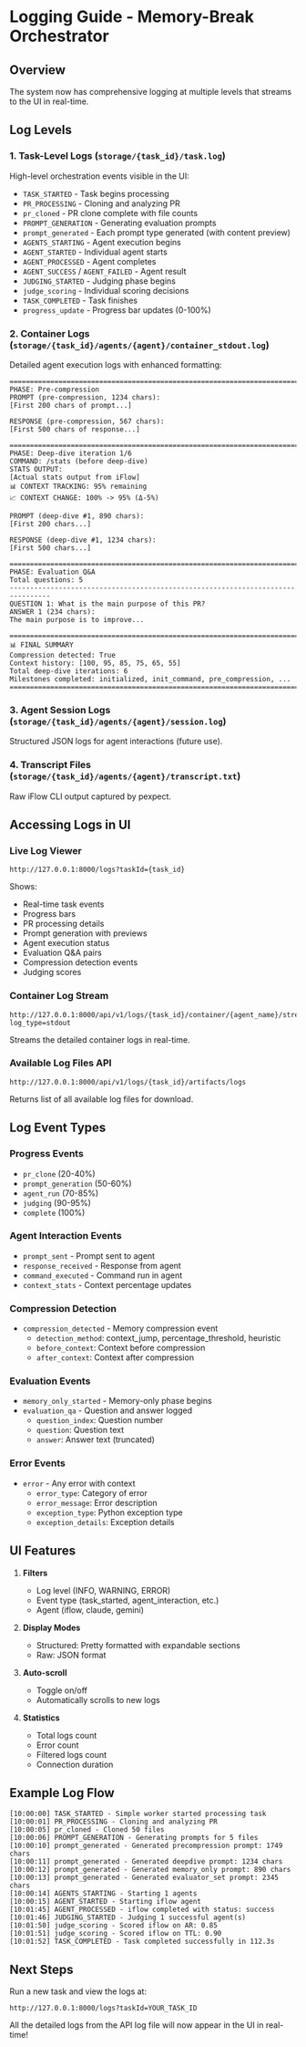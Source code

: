 # Logging Guide - Memory-Break Orchestrator

## Overview

The system now has comprehensive logging at multiple levels that streams to the UI in real-time.

## Log Levels

### 1. **Task-Level Logs** (`storage/{task_id}/task.log`)
High-level orchestration events visible in the UI:

- `TASK_STARTED` - Task begins processing
- `PR_PROCESSING` - Cloning and analyzing PR
- `pr_cloned` - PR clone complete with file counts
- `PROMPT_GENERATION` - Generating evaluation prompts
- `prompt_generated` - Each prompt type generated (with content preview)
- `AGENTS_STARTING` - Agent execution begins
- `AGENT_STARTED` - Individual agent starts
- `AGENT_PROCESSED` - Agent completes
- `AGENT_SUCCESS` / `AGENT_FAILED` - Agent result
- `JUDGING_STARTED` - Judging phase begins
- `judge_scoring` - Individual scoring decisions
- `TASK_COMPLETED` - Task finishes
- `progress_update` - Progress bar updates (0-100%)

### 2. **Container Logs** (`storage/{task_id}/agents/{agent}/container_stdout.log`)
Detailed agent execution logs with enhanced formatting:

```
================================================================================
PHASE: Pre-compression
PROMPT (pre-compression, 1234 chars):
[First 200 chars of prompt...]

RESPONSE (pre-compression, 567 chars):
[First 500 chars of response...]

================================================================================
PHASE: Deep-dive iteration 1/6
COMMAND: /stats (before deep-dive)
STATS OUTPUT:
[Actual stats output from iFlow]
📊 CONTEXT TRACKING: 95% remaining
📈 CONTEXT CHANGE: 100% -> 95% (Δ-5%)

PROMPT (deep-dive #1, 890 chars):
[First 200 chars...]

RESPONSE (deep-dive #1, 1234 chars):
[First 500 chars...]

================================================================================
PHASE: Evaluation Q&A
Total questions: 5
--------------------------------------------------------------------------------
QUESTION 1: What is the main purpose of this PR?
ANSWER 1 (234 chars):
The main purpose is to improve...

================================================================================
📊 FINAL SUMMARY
Compression detected: True
Context history: [100, 95, 85, 75, 65, 55]
Total deep-dive iterations: 6
Milestones completed: initialized, init_command, pre_compression, ...
================================================================================
```

### 3. **Agent Session Logs** (`storage/{task_id}/agents/{agent}/session.log`)
Structured JSON logs for agent interactions (future use).

### 4. **Transcript Files** (`storage/{task_id}/agents/{agent}/transcript.txt`)
Raw iFlow CLI output captured by pexpect.

## Accessing Logs in UI

### Live Log Viewer
```
http://127.0.0.1:8000/logs?taskId={task_id}
```

Shows:
- Real-time task events
- Progress bars
- PR processing details
- Prompt generation with previews
- Agent execution status
- Evaluation Q&A pairs
- Compression detection events
- Judging scores

### Container Log Stream
```
http://127.0.0.1:8000/api/v1/logs/{task_id}/container/{agent_name}/stream?log_type=stdout
```

Streams the detailed container logs in real-time.

### Available Log Files API
```
http://127.0.0.1:8000/api/v1/logs/{task_id}/artifacts/logs
```

Returns list of all available log files for download.

## Log Event Types

### Progress Events
- `pr_clone` (20-40%)
- `prompt_generation` (50-60%)
- `agent_run` (70-85%)
- `judging` (90-95%)
- `complete` (100%)

### Agent Interaction Events
- `prompt_sent` - Prompt sent to agent
- `response_received` - Response from agent
- `command_executed` - Command run in agent
- `context_stats` - Context percentage updates

### Compression Detection
- `compression_detected` - Memory compression event
  - `detection_method`: context_jump, percentage_threshold, heuristic
  - `before_context`: Context before compression
  - `after_context`: Context after compression

### Evaluation Events
- `memory_only_started` - Memory-only phase begins
- `evaluation_qa` - Question and answer logged
  - `question_index`: Question number
  - `question`: Question text
  - `answer`: Answer text (truncated)

### Error Events
- `error` - Any error with context
  - `error_type`: Category of error
  - `error_message`: Error description
  - `exception_type`: Python exception type
  - `exception_details`: Exception details

## UI Features

1. **Filters**
   - Log level (INFO, WARNING, ERROR)
   - Event type (task_started, agent_interaction, etc.)
   - Agent (iflow, claude, gemini)

2. **Display Modes**
   - Structured: Pretty formatted with expandable sections
   - Raw: JSON format

3. **Auto-scroll**
   - Toggle on/off
   - Automatically scrolls to new logs

4. **Statistics**
   - Total logs count
   - Error count
   - Filtered logs count
   - Connection duration

## Example Log Flow

```
[10:00:00] TASK_STARTED - Simple worker started processing task
[10:00:01] PR_PROCESSING - Cloning and analyzing PR
[10:00:05] pr_cloned - Cloned 50 files
[10:00:06] PROMPT_GENERATION - Generating prompts for 5 files
[10:00:10] prompt_generated - Generated precompression prompt: 1749 chars
[10:00:11] prompt_generated - Generated deepdive prompt: 1234 chars
[10:00:12] prompt_generated - Generated memory_only prompt: 890 chars
[10:00:13] prompt_generated - Generated evaluator_set prompt: 2345 chars
[10:00:14] AGENTS_STARTING - Starting 1 agents
[10:00:15] AGENT_STARTED - Starting iflow agent
[10:01:45] AGENT_PROCESSED - iflow completed with status: success
[10:01:46] JUDGING_STARTED - Judging 1 successful agent(s)
[10:01:50] judge_scoring - Scored iflow on AR: 0.85
[10:01:51] judge_scoring - Scored iflow on TTL: 0.90
[10:01:52] TASK_COMPLETED - Task completed successfully in 112.3s
```

## Next Steps

Run a new task and view the logs at:
```
http://127.0.0.1:8000/logs?taskId=YOUR_TASK_ID
```

All the detailed logs from the API log file will now appear in the UI in real-time!

